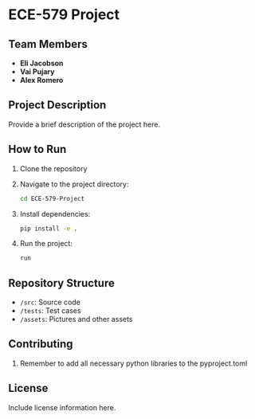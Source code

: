 # ECE-579 Project

## Team Members
- **Eli Jacobson**
- **Vai Pujary**
- **Alex Romero**

## Project Description
Provide a brief description of the project here.


## How to Run
1. Clone the repository

2. Navigate to the project directory:
    ```bash
    cd ECE-579-Project
    ```
3. Install dependencies:
    ```bash
    pip install -e .
    ```
4. Run the project:
    ```bash
    run
    ```

## Repository Structure
- `/src`: Source code
- `/tests`: Test cases
- `/assets`: Pictures and other assets

## Contributing

1. Remember to add all necessary python libraries to the pyproject.toml


## License
Include license information here.